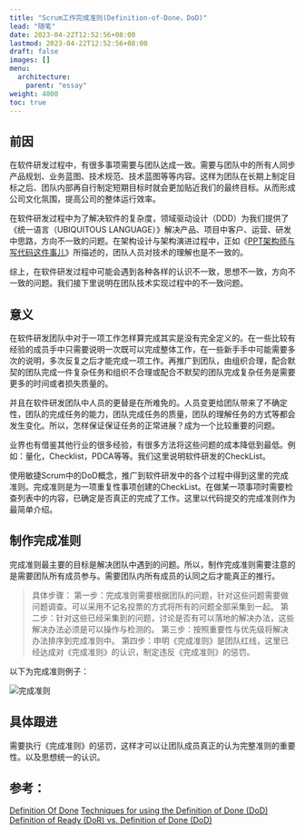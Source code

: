 ```yaml
---
title: "Scrum工作完成准则(Definition-of-Done，DoD)"
lead: "随笔"
date: 2023-04-22T12:52:56+08:00
lastmod: 2023-04-22T12:52:56+08:00
draft: false
images: []
menu:
  architecture:
    parent: "essay"
weight: 4000
toc: true
---
```


## 前因
在软件研发过程中，有很多事项需要与团队达成一致。需要与团队中的所有人同步产品规划、业务蓝图、技术规范、技术蓝图等等内容。这样为团队在长期上制定目标之后、团队内部再自行制定短期目标时就会更加贴近我们的最终目标。从而形成公司文化氛围，提高公司的整体运行效率。

在软件研发过程中为了解决软件的复杂度，领域驱动设计（DDD）为我们提供了《统一语言（UBIQUITOUS LANGUAGE）》解决产品、项目中客户、运营、研发中思路，方向不一致的问题。在架构设计与架构演进过程中，正如《[PPT架构师与写代码这件事儿](https://mp.weixin.qq.com/s/BtVNp4woc6eG6N8OpBv8gw)》所描述的，团队人员对技术的理解也是不一致的。

综上，在软件研发过程中可能会遇到各种各样的认识不一致，思想不一致，方向不一致的问题。我们接下里说明在团队技术实现过程中的不一致问题。

## 意义
在软件研发团队中对于一项工作怎样算完成其实是没有完全定义的。在一些比较有经验的成员手中只需要说明一次既可以完成整体工作，在一些新手手中可能需要多次的说明，多次反复之后才能完成一项工作。再推广到团队，由组织合理，配合默契的团队完成一件复杂任务和组织不合理或配合不默契的团队完成复杂任务是需要更多的时间或者损失质量的。

并且在软件研发团队中人员的更替是在所难免的。人员变更给团队带来了不确定性，团队的完成任务的能力，团队完成任务的质量，团队的理解任务的方式等都会发生变化。所以，怎样保证保证任务的正常进展？成为一个比较重要的问题。

业界也有借鉴其他行业的很多经验，有很多方法将这些问题的成本降低到最低。例如：量化，Checklist，PDCA等等。我们这里说明软件研发的CheckList。

使用敏捷Scrum中的DoD概念，推广到软件研发中的各个过程中得到这里的完成准则。完成准则是为一项重复性事项创建的CheckList。在做某一项事项时需要检查列表中的内容，已确定是否真正的完成了工作。这里以代码提交的完成准则作为最简单介绍。

## 制作完成准则

完成准则最主要的目标是解决团队中遇到的问题。所以，制作完成准则需要注意的是需要团队所有成员参与。需要团队内所有成员的认同之后才能真正的推行。

> 具体步骤：
> 第一步：完成准则需要根据团队的问题，针对这些问题需要做问题调查。可以采用不记名投票的方式将所有的问题全部采集到一起。
> 第二步：针对这些已经采集到的问题，讨论是否有可以落地的解决办法，这些解决办法必须是可以操作与检测的。
> 第三步：按照重要性与优先级将解决办法排序到完成准则中。
> 第四步：申明《完成准则》是团队红线，这里已经达成对《完成准则》的认识，制定违反《完成准则》的惩罚。

以下为完成准则例子：

![完成准则](images/essay/03-04-01.webp)

## 具体跟进
需要执行《完成准则》的惩罚，这样才可以让团队成员真正的认为完整准则的重要性。以及思想统一的认识。

## 参考：
[Definition Of Done](https://www.quickscrum.com/ScrumGuide/186/sg-Definition-Of-Done)
[Techniques for using the Definition of Done (DoD) ](https://www.scrum.org/resources/blog/techniques-using-definition-done-dod)
[Definition of Ready (DoR) vs. Definition of Done (DoD)](https://www.linkedin.com/pulse/definition-ready-dor-vs-done-dod-brian-will)

